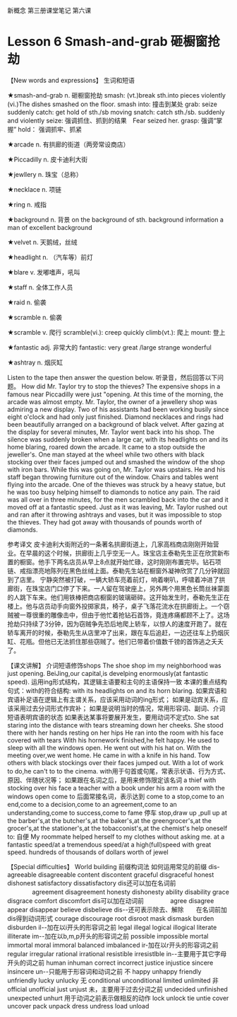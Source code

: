 新概念 第三册课堂笔记 第六课

# Lesson 6 Smash-and-grab 砸橱窗抢劫

【New words and expressions】 生词和短语

★smash-and-grab
n.  砸橱窗抢劫
smash: (vt.)break sth.into pieces violently
    (vi.)The dishes smashed on the floor.
smash into: 撞击到某处
grab: seize suddenly
catch: get hold of sth./sb moving
snatch: catch sth./sb. suddenly and violently
seize: 强调抓住、抓到的结果　Fear seized her.
grasp: 强调“掌握”
hold： 强调抓牢、抓紧

★arcade
n.  有拱廊的街道（两旁常设商店）

★Piccadilly
n.  皮卡迪利大街

★jewllery
n.  珠宝（总称）

★necklace
n.  项链

★ring
n.  戒指

★background
n.  背景
on the background of sth.
background information
a man of excellent background

★velvet
n.  天鹅绒，丝绒

★headlight
n.  （汽车等）前灯

★blare
v.  发嘟嗜声，吼叫

★staff
n.  全体工作人员

★raid
n.  偷袭

★scramble
n.  偷袭

★scramble
v.  爬行
scramble(vi.): creep quickly
climb(vt.): 爬上
mount: 登上

★fantastic
adj. 非常大的
fantastic: very great /large
      strange
      wonderful

★ashtray
n.  烟灰缸

Listen to the tape then answer the question below.
听录音，然后回答以下问题。
How did Mr. Taylor try to stop the thieves?
The expensive shops in a famous near Piccadilly were just "opening. At this time of the morning, the arcade was almost empty. Mr. Taylor, the owner of a jewellery shop was admiring a new display. Two of his assistants had been working busily since eight o'clock and had only just finished. Diamond necklaces and rings had been beautifully arranged on a background of black velvet. After gazing at the display for several minutes, Mr. Taylor went back into his shop.
  The silence was suddenly broken when a large car, with its headlights on and its home blaring, roared down the arcade. It came to a stop outside the jeweller's. One man stayed at the wheel while two others with black stocking over their faces jumped out and smashed the window of the shop with iron bars. While this was going on, Mr. Taylor was upstairs. He and his staff began throwing furniture out of the window. Chairs and tables went flying into the arcade. One of the thieves was struck by a heavy statue, but he was too busy helping himself to diamonds to notice any pain. The raid was all over in three minutes, for the men scrambled back into the car and it moved off at a fantastic speed. Just as it was leaving, Mr. Taylor rushed out and ran after it throwing ashtrays and vases, but it was impossible to stop the thieves. They had got away with thousands of pounds worth of diamonds.

参考译文
皮卡迪利大街附近的一条著名拱廊街道上，几家高档商店刚刚开始营业。在早晨的这个时候，拱廊街上几乎空无一人。珠宝店主泰勒先生正在欣赏新布置的橱窗。他手下两名店员从早上8点就开始忙碌，这时刚刚布置完毕。钻石项链、戒指漂亮地陈列在黑色丝绒上面。泰勒先生站在橱窗外凝神欣赏了几分钟就回到了店里。
  宁静突然被打破，一辆大轿车亮着前灯，响着喇叭，呼啸着冲进了拱廊街，在珠宝店门口停了下来。一人留在驾驶座上，另外两个用黑色长筒丝袜蒙面的人跳下车来。他们用铁棒把商店橱窗的玻璃砸碎。这开始发生时，泰勒先生正在楼上。他与店员动手向窗外投掷家具，椅子，桌子飞落花流水在拱廊街上。一个窃贼被一尊很重的雕像击中，但由于他忙着抢钻石首饰，竟连疼痛都顾不上了。这场抢劫只持续了3分钟，因为窃贼争先恐后地爬上轿车，以惊人的速度开跑了。就在轿车离开的时候，泰勒先生从店里冲了出来，跟在车后追赶，一边还往车上扔烟灰缸、花瓶。但他已无法抓住那些窃贼了。他们已带着价值数千镑的首饰逃之夭夭了。

【课文讲解】
介词短语修饰shops
The shoe shop im my neighborhood was just opening.
BeiJing,our capital,is develping enormously(at fantastic speed).
运用ing形式结构，其逻辑主语要和主句的主语保持一致
本课的重点结构句式：with的符合结构: with its headlights on and its horn blaring.
如果宾语和宾语补足语在逻辑上有主谓关系，应该采用动词的ing形式；
如果是动宾关系，应该采用过去分词形式作宾补；
如果是说明当时的情况，常用形容词、副词、介词短语表明宾语的状态
如果表达某事将要展开发生，要用动词不定式to.
She sat staring into the distance with tears streaming down her cheeks.
She stood there with her hands resting on her hips
He ran into the room with his face covered with tears
With his hornework finished,he felt happy.
He used to sleep with all the windows open.
He went out with his hat on.
With the meeting over,we went home.
He came in with a knife in his hand.
Tow others with black stockings over their faces jumped out.
With a lot of work to do,he can't to to the cinema.
with用于句首或句尾，常表示状语、行为方式、原因、伴随状况等；
如果跟在名词之后，是用来修饰限定该名词
a thief with stocking over his face
a teacher with a book under his arm
a room with the windows open
come to 后面常接名词，表示达到
come to a stop,come to an end,come to a decision,come to an agreement,come to an understanding,come to success,come to fame
停车 stop,draw up ,pull up
at the barber's,at the butcher's,at the baker's,at the greengrocer's,at the grocer's,at the stationer's,at the tobacconist's,at the chemist's
help oneself to: 自便
My roommate helped herself to my clothes without asking me.
at a fantastic speed/at a tremendous speed/at a high(full)speed
with great speed.
hundreds of thousands of dollars worth of jewel

【Special difficulties】
World building
前缀构词法
如何运用常见的前缀
dis-  agreeable   disagreeable   content   discontent
    graceful   disgraceful    honest   dishonest
    satisfactory dissatisfactory
dis还可以加在名词前
　　　　agreement  disagreement
    honesty   dishonesty
    ability   disability
    grace    disgrace
    comfort   discomfort
dis可以加在动词前
　　　　agree    disagree
    appear   disappear
    believe   disbelieve
dis--还可表示除去、解除　　在名词前加dis得到动词形式
courage      discourage
root       disroot
mask       dismask
burden      disburden
il--加在以i开头的形容词之前
legal    illegal    logical     illogical
literate  illiterate
im--加在以b,m,p开头的形容词之前
possible      impossible
mortal       immortal
moral       immoral
balanced      imbalanced
ir-加在以r开头的形容词之前
regular    irregular     rational   irrational
resistible   irresistlble
in--主要用于其它字母开头的词之前
human     inhuman      correct     incorrect
justice    injustice     sincere     insincere
un--只能用于形容词和动词之前
不
happy   unhappy     friendly   unfriendly
lucky   unlucky
无
conditional  unconditional  limited   unlimited
非
official   unofficial    just     unjust
未，主要用于过去分词之前
undecided   unfinished    unexpected  unhurt
用于动词之前表示做相反的动作
lock   unlock    tie    untie
cover  uncover    pack   unpack
dress  undress    load   unload
